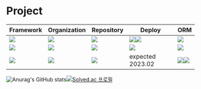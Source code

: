  


# Project
| Framework                                                                                                | Organization                                                                                                                               | Repository                                                                                                                                                       | Deploy                                                                                                                                                                                                                                                                                            | ORM                                                                                                                                                                                                        |
| -------------------------------------------------------------------------------------------------------- | ------------------------------------------------------------------------------------------------------------------------------------------ | ---------------------------------------------------------------------------------------------------------------------------------------------------------------- | ------------------------------------------------------------------------------------------------------------------------------------------------------------------------------------------------------------------------------------------------------------------------------------------------- | ---------------------------------------------------------------------------------------------------------------------------------------------------------------------------------------------------------- |
| <img src="https://img.shields.io/badge/NestJS-E0234E?style=for-the-badge&logo=NestJS&logoColor=white">   | [<img src="https://img.shields.io/badge/CMI_OSS-000000?style=for-the-badge&logo=Github&logoColor=white">](https://github.com/CMI-OSS)      | [<img src="https://img.shields.io/badge/CBNU_alrami-000000?style=for-the-badge&logo=Github&logoColor=white">](https://github.com/CMI-OSS)                        | [<img src="https://img.shields.io/badge/충림이-414141?style=for-the-badge&logo=Google Play&logoColor=white">](https://play.google.com/store/apps/details?id=com.jaryapp.cmi&hl=ko&gl=US)<img src="https://img.shields.io/badge/충림이-0D96F6?style=for-the-badge&logo=App Store&logoColor=white"> | <img src="https://img.shields.io/badge/TypeORM-000000?style=for-the-badge&logo=TypeORM&logoColor=white">                                                                                                   |
| <img src="https://img.shields.io/badge/Express-000000?style=for-the-badge&logo=Express&logoColor=white"> | [<img src="https://img.shields.io/badge/CBNU_OSS-000000?style=for-the-badge&logo=Github&logoColor=white">](https://github.com/cbnusw)      | [<img src="https://img.shields.io/badge/CBNU_judger-000000?style=for-the-badge&logo=Github&logoColor=white">](https://github.com/cbnusw/cbnu_judger_backend_dev) | [<img src="https://img.shields.io/badge/CBNU_Online_Judger-4285F4?style=for-the-badge&logo=Google Chrome&logoColor=white">](https://swjudge.cbnu.ac.kr/main)                                                                                                                                      | <img src="https://img.shields.io/badge/Mongoose-47A248?style=for-the-badge&logo=MongoDB&logoColor=white">                                                                                                  |
| <img src="https://img.shields.io/badge/Spring-6DB33F?style=for-the-badge&logo=Spring&logoColor=white">   | [<img src="https://img.shields.io/badge/ESC-000000?style=for-the-badge&logo=Github&logoColor=white">](https://github.com/ESC-CoM)          | [<img src="https://img.shields.io/badge/esc_server-000000?style=for-the-badge&logo=Github&logoColor=white">](https://github.com/ESC-CoM/esc-server)              | expected 2023.02                                                                                                                                                                                                                                                                                  | <img src="https://img.shields.io/badge/JPA-000000?style=for-the-badge&logo=JPA&logoColor=white"><img src="https://img.shields.io/badge/Querydsl-000000?style=for-the-badge&logo=Querydsl&logoColor=white">                                                                                                           |





![Anurag's GitHub stats](https://github-readme-stats.vercel.app/api?username=vcho1958&show_icons=true&theme=radical)[![Solved.ac
프로필](http://mazassumnida.wtf/api/v2/generate_badge?boj=vcho1958)](https://solved.ac/vcho1958)




<!--
**vcho1958/vcho1958** is a ✨ _special_ ✨ repository because its `README.md` (this file) appears on your GitHub profile.

Here are some ideas to get you started:

- 🔭 I’m currently working on ...
- 🌱 I’m currently learning ...
- 👯 I’m looking to collaborate on ...
- 🤔 I’m looking for help with ...
- 💬 Ask me about ...
- 📫 How to reach me: ...
- 😄 Pronouns: ...
- ⚡ Fun fact: ...
-->





<!--
**vcho1958/vcho1958** is a ✨ _special_ ✨ repository because its `README.md` (this file) appears on your GitHub profile.

Here are some ideas to get you started:

- 🔭 I’m currently working on ...
- 🌱 I’m currently learning ...
- 👯 I’m looking to collaborate on ...
- 🤔 I’m looking for help with ...
- 💬 Ask me about ...
- 📫 How to reach me: ...
- 😄 Pronouns: ...
- ⚡ Fun fact: ...
-->
